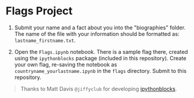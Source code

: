 # Flags Project

1. Submit your name and a fact about you into the "biographies" folder.  
The name of the file with your information should be formatted as: 
`lastname_firstname.txt`.  

2. Open the `Flags.ipynb` notebook.  There is a sample flag there, created 
using the `ipythonblocks` package (included in this repository).  Create 
your own flag, re-saving the notebook as `countryname_yourlastname.ipynb` 
in the `flags` directory.  Submit to this repository.  

> Thanks to Matt Davis `@jiffyclub` for developing [ipythonblocks](http://ipythonblocks.org).
